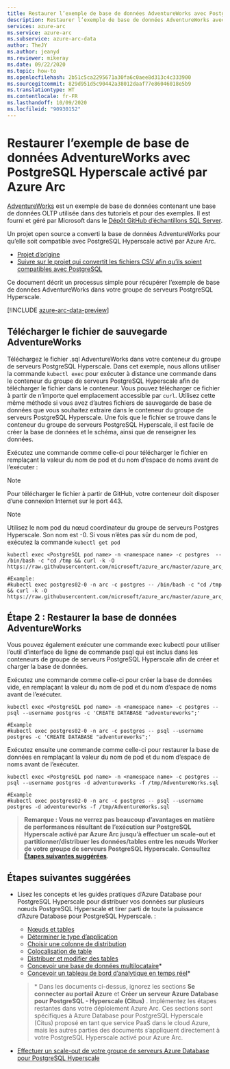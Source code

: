```yaml
---
title: Restaurer l’exemple de base de données AdventureWorks avec PostgreSQL Hyperscale activé par Azure Arc
description: Restaurer l’exemple de base de données AdventureWorks avec PostgreSQL Hyperscale activé par Azure Arc
services: azure-arc
ms.service: azure-arc
ms.subservice: azure-arc-data
author: TheJY
ms.author: jeanyd
ms.reviewer: mikeray
ms.date: 09/22/2020
ms.topic: how-to
ms.openlocfilehash: 2b51c5ca2295671a30fa6c0aee8d313c4c333900
ms.sourcegitcommit: 829d951d5c90442a38012daaf77e86046018e5b9
ms.translationtype: HT
ms.contentlocale: fr-FR
ms.lasthandoff: 10/09/2020
ms.locfileid: "90930152"
---
```

# <a name="restore-the-adventureworks-sample-database-to-azure-arc-enabled-postgresql-hyperscale"></a>Restaurer l’exemple de base de données AdventureWorks avec PostgreSQL Hyperscale activé par Azure Arc

[AdventureWorks](/sql/samples/adventureworks-install-configure) est un exemple de base de données contenant une base de données OLTP utilisée dans des tutoriels et pour des exemples. Il est fourni et géré par Microsoft dans le [Dépôt GitHub d’échantillons SQL Server](https://github.com/microsoft/sql-server-samples/tree/master/samples/databases).

Un projet open source a converti la base de données AdventureWorks pour qu’elle soit compatible avec PostgreSQL Hyperscale activé par Azure Arc.
- [Projet d’origine](https://github.com/lorint/AdventureWorks-for-Postgres)
- [Suivre sur le projet qui convertit les fichiers CSV afin qu’ils soient compatibles avec PostgreSQL](https://github.com/NorfolkDataSci/adventure-works-postgres)

Ce document décrit un processus simple pour récupérer l’exemple de base de données AdventureWorks dans votre groupe de serveurs PostgreSQL Hyperscale.

[!INCLUDE [azure-arc-data-preview](../../../includes/azure-arc-data-preview.md)]

## <a name="download-the-adventureworks-backup-file"></a>Télécharger le fichier de sauvegarde AdventureWorks

Téléchargez le fichier .sql AdventureWorks dans votre conteneur du groupe de serveurs PostgreSQL Hyperscale. Dans cet exemple, nous allons utiliser la commande `kubectl exec` pour exécuter à distance une commande dans le conteneur du groupe de serveurs PostgreSQL Hyperscale afin de télécharger le fichier dans le conteneur. Vous pouvez télécharger ce fichier à partir de n’importe quel emplacement accessible par `curl`. Utilisez cette même méthode si vous avez d’autres fichiers de sauvegarde de base de données que vous souhaitez extraire dans le conteneur du groupe de serveurs PostgreSQL Hyperscale. Une fois que le fichier se trouve dans le conteneur du groupe de serveurs PostgreSQL Hyperscale, il est facile de créer la base de données et le schéma, ainsi que de renseigner les données.

Exécutez une commande comme celle-ci pour télécharger le fichier en remplaçant la valeur du nom de pod et du nom d’espace de noms avant de l’exécuter :

> [!NOTE]
>  Pour télécharger le fichier à partir de GitHub, votre conteneur doit disposer d’une connexion Internet sur le port 443.

> [!NOTE]
>  Utilisez le nom pod du nœud coordinateur du groupe de serveurs Postgres Hyperscale. Son nom est <server group name>-0.  Si vous n’êtes pas sûr du nom de pod, exécutez la commande `kubectl get pod`

```console
kubectl exec <PostgreSQL pod name> -n <namespace name> -c postgres  -- /bin/bash -c "cd /tmp && curl -k -O https://raw.githubusercontent.com/microsoft/azure_arc/master/azure_arc_data_jumpstart/aks/arm_template/postgres_hs/AdventureWorks.sql"

#Example:
#kubectl exec postgres02-0 -n arc -c postgres -- /bin/bash -c "cd /tmp && curl -k -O https://raw.githubusercontent.com/microsoft/azure_arc/master/azure_arc_data_jumpstart/aks/arm_template/postgres_hs/AdventureWorks.sql"
```

## <a name="step-2-restore-the-adventureworks-database"></a>Étape 2 : Restaurer la base de données AdventureWorks

Vous pouvez également exécuter une commande exec kubectl pour utiliser l’outil d’interface de ligne de commande psql qui est inclus dans les conteneurs de groupe de serveurs PostgreSQL Hyperscale afin de créer et charger la base de données.

Exécutez une commande comme celle-ci pour créer la base de données vide, en remplaçant la valeur du nom de pod et du nom d’espace de noms avant de l’exécuter.

```console
kubectl exec <PostgreSQL pod name> -n <namespace name> -c postgres -- psql --username postgres -c 'CREATE DATABASE "adventureworks";'

#Example
#kubectl exec postgres02-0 -n arc -c postgres -- psql --username postgres -c 'CREATE DATABASE "adventureworks";'
```

Exécutez ensuite une commande comme celle-ci pour restaurer la base de données en remplaçant la valeur du nom de pod et du nom d’espace de noms avant de l’exécuter.

```console
kubectl exec <PostgreSQL pod name> -n <namespace name> -c postgres -- psql --username postgres -d adventureworks -f /tmp/AdventureWorks.sql

#Example
#kubectl exec postgres02-0 -n arc -c postgres -- psql --username postgres -d adventureworks -f /tmp/AdventureWorks.sql
```


> **Remarque : Vous ne verrez pas beaucoup d’avantages en matière de performances résultant de l’exécution sur PostgreSQL Hyperscale activé par Azure Arc jusqu’à effectuer un scale-out et partitionner/distribuer les données/tables entre les nœuds Worker de votre groupe de serveurs PostgreSQL Hyperscale. Consultez [Étapes suivantes suggérées](#suggested-next-steps).**

## <a name="suggested-next-steps"></a>Étapes suivantes suggérées
- Lisez les concepts et les guides pratiques d’Azure Database pour PostgreSQL Hyperscale pour distribuer vos données sur plusieurs nœuds PostgreSQL Hyperscale et tirer parti de toute la puissance d’Azure Database pour PostgreSQL Hyperscale. :
    * [Nœuds et tables](../../postgresql/concepts-hyperscale-nodes.md)
    * [Déterminer le type d’application](../../postgresql/concepts-hyperscale-app-type.md)
    * [Choisir une colonne de distribution](../../postgresql/concepts-hyperscale-choose-distribution-column.md)
    * [Colocalisation de table](../../postgresql/concepts-hyperscale-colocation.md)
    * [Distribuer et modifier des tables](../../postgresql/howto-hyperscale-modify-distributed-tables.md)
    * [Concevoir une base de données multilocataire](../../postgresql/tutorial-design-database-hyperscale-multi-tenant.md)*
    * [Concevoir un tableau de bord d’analytique en temps réel](../../postgresql/tutorial-design-database-hyperscale-realtime.md)*

   > \* Dans les documents ci-dessus, ignorez les sections **Se connecter au portail Azure** et **Créer un serveur Azure Database pour PostgreSQL - Hyperscale (Citus)** . Implémentez les étapes restantes dans votre déploiement Azure Arc. Ces sections sont spécifiques à Azure Database pour PostgreSQL Hyperscale (Citus) proposé en tant que service PaaS dans le cloud Azure, mais les autres parties des documents s’appliquent directement à votre PostgreSQL Hyperscale activé pour Azure Arc.

- [Effectuer un scale-out de votre groupe de serveurs Azure Database pour PostgreSQL Hyperscale](scale-out-postgresql-hyperscale-server-group.md)
